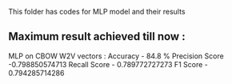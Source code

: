 This folder has codes for MLP model and their results

## Maximum result achieved till now :

MLP on CBOW W2V vectors : Accuracy - 84.8 %
                          Precision Score -0.798850574713
                          Recall Score   - 0.789772727273
                          F1 Score - 0.794285714286
                          




